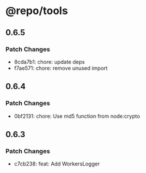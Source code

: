 # @repo/tools

## 0.6.5

### Patch Changes

- 8cda7b1: chore: update deps
- f7ae571: chore: remove unused import

## 0.6.4

### Patch Changes

- 0bf2131: chore: Use md5 function from node:crypto

## 0.6.3

### Patch Changes

- c7cb238: feat: Add WorkersLogger
